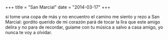 +++
title = "San Marcial"
date = "2014-03-17"
+++

si tome una copa de más
y no encuentro el camino
me siento y rezo a San Marcial:
gordito querido de mi corazón
pará de tocar la lira
que este amigo delira
y no para de recordar,
guiame con tu música a salvo a casa
amigo, yo nunca te voy a olvidar.